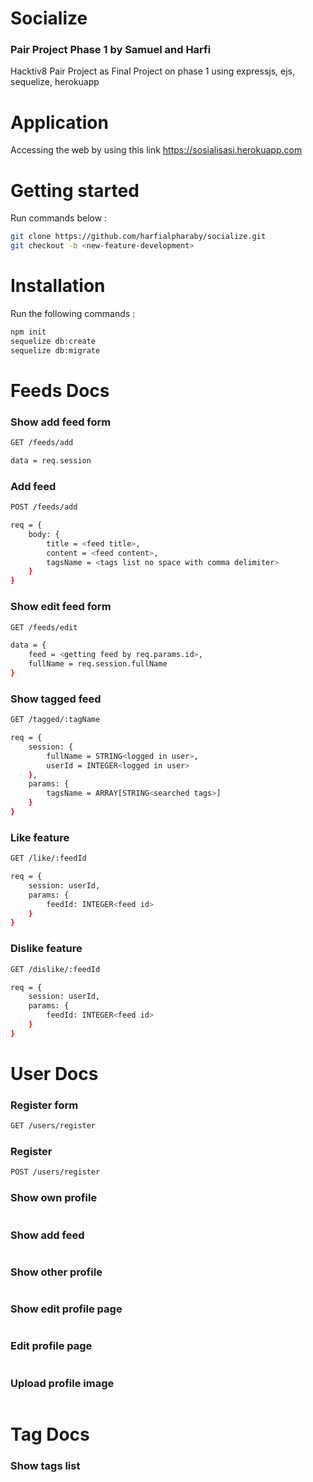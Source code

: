 # Socialize
### Pair Project Phase 1 by Samuel and Harfi
Hacktiv8 Pair Project as Final Project on phase 1 using expressjs, ejs, sequelize, herokuapp

# Application
Accessing the web by using this link https://sosialisasi.herokuapp.com

# Getting started
Run commands below :
```bash
git clone https://github.com/harfialpharaby/socialize.git
git checkout -b <new-feature-development>
```

# Installation
Run the following commands :
```bash
npm init
sequelize db:create
sequelize db:migrate
```

# Feeds Docs
### Show add feed form
```bash
GET /feeds/add

data = req.session
```

### Add feed
```bash
POST /feeds/add

req = {
    body: {
        title = <feed title>, 
        content = <feed content>,
        tagsName = <tags list no space with comma delimiter>
    }
}
```

### Show edit feed form
```bash
GET /feeds/edit

data = {
    feed = <getting feed by req.params.id>, 
    fullName = req.session.fullName
}
```

### Show tagged feed
```bash
GET /tagged/:tagName

req = {
    session: {
        fullName = STRING<logged in user>, 
        userId = INTEGER<logged in user>
    },
    params: {
        tagsName = ARRAY[STRING<searched tags>]
    }
}

```

### Like feature
```bash
GET /like/:feedId

req = {
    session: userId,
    params: {
        feedId: INTEGER<feed id>
    }
}
```

### Dislike feature
```bash
GET /dislike/:feedId

req = {
    session: userId,
    params: {
        feedId: INTEGER<feed id>
    }
}
```

# User Docs
### Register form
```bash
GET /users/register
```
### Register
```bash
POST /users/register


```
### Show own profile
```bash
```
### Show add feed
```bash
```
### Show other profile
```bash
```
### Show edit profile page
```bash
```
### Edit profile page
```bash
```
### Upload profile image
```bash
```

# Tag Docs
### Show tags list
```bash
```